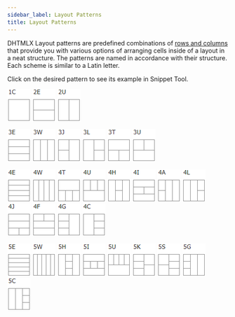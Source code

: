 ```yaml
---
sidebar_label: Layout Patterns
title: Layout Patterns
---          
```


DHTMLX Layout patterns are predefined combinations of [rows and columns](layout/layout_structure.md) that provide you with various options of arranging cells inside of a layout in a neat structure. The patterns are named in accordance with their structure. Each scheme is similar to a Latin letter.

Click on the desired pattern to see its example in Snippet Tool.

[![](../assets/layout/1c.png)](https://snippet.dhtmlx.com/7p6m9j8a) 
[![](../assets/layout/2e.png)](https://snippet.dhtmlx.com/059r3ckk) 
[![](../assets/layout/2u.png)](https://snippet.dhtmlx.com/emyepzjw)

[![](../assets/layout/3e.png)](https://snippet.dhtmlx.com/he0we8zq)
[![](../assets/layout/3w.png)](https://snippet.dhtmlx.com/g4orn8hj) 
[![](../assets/layout/3j.png)](https://snippet.dhtmlx.com/zfzzwc91) 
[![](../assets/layout/3l.png)](https://snippet.dhtmlx.com/d50lu8b6) 
[![](../assets/layout/3t.png)](https://snippet.dhtmlx.com/1kauuuy5) 
[![](../assets/layout/3u.png)](https://snippet.dhtmlx.com/6uhpzjli) 

[![](../assets/layout/4e.png)](https://snippet.dhtmlx.com/zk0akfbm)
[![](../assets/layout/4w.png)](https://snippet.dhtmlx.com/v9v2en5u)
[![](../assets/layout/4t.png)](https://snippet.dhtmlx.com/n1bkjhcp)
[![](../assets/layout/4u.png)](https://snippet.dhtmlx.com/03gqdtax)
[![](../assets/layout/4h.png)](https://snippet.dhtmlx.com/var0e7e7)
[![](../assets/layout/4i.png)](https://snippet.dhtmlx.com/9jwxckhl)
[![](../assets/layout/4a.png)](https://snippet.dhtmlx.com/vuv3oixo)
[![](../assets/layout/4l.png)](https://snippet.dhtmlx.com/krnhlway)
[![](../assets/layout/4j.png)](https://snippet.dhtmlx.com/od16wp2a)
[![](../assets/layout/4f.png)](https://snippet.dhtmlx.com/ulxbdz55)
[![](../assets/layout/4g.png)](https://snippet.dhtmlx.com/f9r5wh2s)
[![](../assets/layout/4c.png)](https://snippet.dhtmlx.com/qbler13n)

[![](../assets/layout/5e.png)](https://snippet.dhtmlx.com/zyh88nct)
[![](../assets/layout/5w.png)](https://snippet.dhtmlx.com/awdcn7ji)
[![](../assets/layout/5h.png)](https://snippet.dhtmlx.com/bxswi3e5)
[![](../assets/layout/5i.png)](https://snippet.dhtmlx.com/jbd17ybe)
[![](../assets/layout/5u.png)](https://snippet.dhtmlx.com/ltv6r41f)
[![](../assets/layout/5k.png)](https://snippet.dhtmlx.com/970wmn5f)
[![](../assets/layout/5s.png)](https://snippet.dhtmlx.com/3qxj521v)
[![](../assets/layout/5g.png)](https://snippet.dhtmlx.com/a6vogytq)
[![](../assets/layout/5c.png)](https://snippet.dhtmlx.com/4dxpxu88)




<!-- ![](../assets/layout/1c.png) -->


<!--
<a href="https://snippet.dhtmlx.com/mzlodj28" target="_blank"><img src="../assets/layout/1c.png" style="margin: 0px 20px 0px 0px;" alt="layout_1c"/></a> 
<a href="https://snippet.dhtmlx.com/1oqx20ve" target="_blank"><img src="layout/2e.png" alt="layout_2e"/></a>
<a href="https://snippet.dhtmlx.com/yr9mapji" target="_blank"><img src="layout/2u.png" style="margin: 0px 20px 0px 0px;" alt="layout_2u"/></a>
<a href="https://snippet.dhtmlx.com/v0w2p60c" target="_blank"><img src="layout/3e.png" alt="layout_3e"/></a>
<a href="https://snippet.dhtmlx.com/ag01de2d" target="_blank"><img src="layout/3w.png" alt="layout_3w"/></a>
<a href="https://snippet.dhtmlx.com/p0fllgaa" target="_blank"><img src="layout/3j.png" alt="layout_3j"/></a> 
<a href="https://snippet.dhtmlx.com/bozlxz69" target="_blank"><img src="layout/3l.png" alt="layout_3l"/></a> 
<a href="https://snippet.dhtmlx.com/jnq5cnc7" target="_blank"><img src="layout/3t.png" alt="layout_3t"/></a> 
<a href="https://snippet.dhtmlx.com/678w7hgb" target="_blank"><img src="layout/3u.png" alt="layout_3u"/></a>

<a href="https://snippet.dhtmlx.com/5ekykk2n" target="_blank"><img src="layout/4h.png" alt="layout_4h"/></a>
<a href="https://snippet.dhtmlx.com/1c9yzjeu" target="_blank"><img src="layout/4i.png" alt="layout_4i"/></a>
<a href="https://snippet.dhtmlx.com/4v52yj8w" target="_blank"><img src="layout/4t.png" alt="layout_4t"/></a>
<a href="https://snippet.dhtmlx.com/2s9pdfhv" target="_blank"><img src="layout/4u.png" alt="layout_4u"/></a>
<a href="https://snippet.dhtmlx.com/m6nlb0bf" target="_blank"><img src="layout/4e.png" alt="layout_4e"/></a>
<a href="https://snippet.dhtmlx.com/uwb6hql7" target="_blank"><img src="layout/4w.png" alt="layout_4w"/></a>
<a href="https://snippet.dhtmlx.com/gjr6j6ud" target="_blank"><img src="layout/4a.png" alt="layout_4a"/></a>
<a href="https://snippet.dhtmlx.com/1nqgjnqy" target="_blank"><img src="layout/4l.png" alt="layout_4l"/></a>
<a href="https://snippet.dhtmlx.com/8km3g1k2" target="_blank"><img src="layout/4j.png" alt="layout_4j"/></a>
<a href="https://snippet.dhtmlx.com/l4q0cth9" target="_blank"><img src="layout/4f.png" alt="layout_4f"/></a>
<a href="https://snippet.dhtmlx.com/mwrfozsu" target="_blank"><img src="layout/4g.png" alt="layout_4g"/></a>
<a href="https://snippet.dhtmlx.com/ww1qk9u7" target="_blank"><img src="layout/4c.png" alt="layout_4c"/></a>

<a href="https://snippet.dhtmlx.com/xr6jv9kk" target="_blank"><img src="layout/5h.png" alt="layout_5h"/></a>
<a href="https://snippet.dhtmlx.com/873bxvak" target="_blank"><img src="layout/5i.png" alt="layout_5i"/></a>
<a href="https://snippet.dhtmlx.com/khbg58k4" target="_blank"><img src="layout/5u.png" alt="layout_5u"/></a>
<a href="https://snippet.dhtmlx.com/wnn4xfu4" target="_blank"><img src="layout/5e.png" alt="layout_5e"/></a>
<a href="https://snippet.dhtmlx.com/jo5z28kr" target="_blank"><img src="layout/5w.png" alt="layout_5w"/></a>
<a href="https://snippet.dhtmlx.com/v81rvnep" target="_blank"><img src="layout/5k.png" alt="layout_5k"/></a>
<a href="https://snippet.dhtmlx.com/udo1jwmw" target="_blank"><img src="layout/5s.png" alt="layout_5s"/></a>
<a href="https://snippet.dhtmlx.com/v8zw7jzr" target="_blank"><img src="layout/5g.png" alt="layout_5g"/></a>
<a href="https://snippet.dhtmlx.com/rkpj3k4h" target="_blank"><img src="layout/5c.png" alt="layout_5c"/></a>

<a href="https://snippet.dhtmlx.com/h5tyr7rg" target="_blank"><img src="layout/6h.png" alt="layout_6h"/></a>
<a href="https://snippet.dhtmlx.com/rm91yjr2" target="_blank"><img src="layout/6i.png" alt="layout_6i"/></a>
<a href="https://snippet.dhtmlx.com/oa22ekke" target="_blank"><img src="layout/6a.png" alt="layout_6a"/></a>
<a href="https://snippet.dhtmlx.com/kg0y8kd9" target="_blank"><img src="layout/6c.png" alt="layout_6c"/></a>
<a href="https://snippet.dhtmlx.com/8tv6z5vj" target="_blank"><img src="layout/6j.png" alt="layout_6j"/></a>
<a href="https://snippet.dhtmlx.com/j83yu9ry" target="_blank"><img src="layout/6e.png" alt="layout_6e"/></a>
<a href="https://snippet.dhtmlx.com/4yblvm3a" target="_blank"><img src="layout/6w.png" style="margin: 0px 20px 0px 0px;" alt="layout_6w"/></a>
<a href="https://snippet.dhtmlx.com/tgw8jcn1" target="_blank"><img src="layout/7h.png" alt="layout_7h"/></a>
<a href="https://snippet.dhtmlx.com/4zxdx6hy" target="_blank"><img src="layout/7i.png" alt="layout_7i"/></a>
-->
 